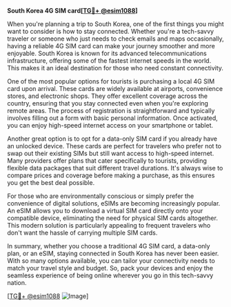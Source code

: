 **South Korea 4G SIM card[[TG💪+ @esim1088](https://t.me/s/esim1088)]**

When you're planning a trip to South Korea, one of the first things you might want to consider is how to stay connected. Whether you're a tech-savvy traveler or someone who just needs to check emails and maps occasionally, having a reliable 4G SIM card can make your journey smoother and more enjoyable. South Korea is known for its advanced telecommunications infrastructure, offering some of the fastest internet speeds in the world. This makes it an ideal destination for those who need constant connectivity.

One of the most popular options for tourists is purchasing a local 4G SIM card upon arrival. These cards are widely available at airports, convenience stores, and electronic shops. They offer excellent coverage across the country, ensuring that you stay connected even when you're exploring remote areas. The process of registration is straightforward and typically involves filling out a form with basic personal information. Once activated, you can enjoy high-speed internet access on your smartphone or tablet.

Another great option is to opt for a data-only SIM card if you already have an unlocked device. These cards are perfect for travelers who prefer not to swap out their existing SIMs but still want access to high-speed internet. Many providers offer plans that cater specifically to tourists, providing flexible data packages that suit different travel durations. It's always wise to compare prices and coverage before making a purchase, as this ensures you get the best deal possible.

For those who are environmentally conscious or simply prefer the convenience of digital solutions, eSIMs are becoming increasingly popular. An eSIM allows you to download a virtual SIM card directly onto your compatible device, eliminating the need for physical SIM cards altogether. This modern solution is particularly appealing to frequent travelers who don't want the hassle of carrying multiple SIM cards.

In summary, whether you choose a traditional 4G SIM card, a data-only plan, or an eSIM, staying connected in South Korea has never been easier. With so many options available, you can tailor your connectivity needs to match your travel style and budget. So, pack your devices and enjoy the seamless experience of being online wherever you go in this tech-savvy nation.

[[TG💪+ @esim1088](https://t.me/s/esim1088) ![Image](https://i.postimg.cc/Y0z9fWf4/image.png)]